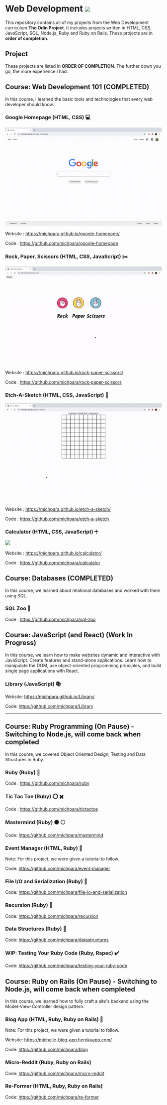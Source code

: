 # **Web Development**  <img src="https://media.giphy.com/media/d9IfL7seBexHLct75B/giphy.gif" width="100">

This repository contains all of my projects from the Web Development curriculum **The Odin Project**. It includes projects written in HTML, CSS, JavaScript,
SQL, Node.js, Ruby and Ruby on Rails. These projects are in **order of completion**. 

## **Project**

These projects are listed in **ORDER OF COMPLETION**. The further down you go, the more experience I had.

## Course: Web Development 101 (COMPLETED) 
  
  In this course, I learned the basic tools and technologies that every web developer should know.

  ### **Google Homepage (HTML, CSS)** :computer:
  
  ![](gifs/google-homepage.gif)

  Website : https://michpara.github.io/google-homepage/

  Code : https://github.com/michpara/google-homepage

  ### **Rock, Paper, Scissors (HTML, CSS, JavaScript)** :scissors:

![](gifs/rps.gif)

  Website : https://michpara.github.io/rock-paper-scissors/

  Code : https://github.com/michpara/rock-paper-scissors

  ### **Etch-A-Sketch (HTML, CSS, JavaScript)** :notebook:
  
 ![](gifs/etch-a-sketch.gif)

  Website : https://michpara.github.io/etch-a-sketch/

  Code : https://github.com/michpara/etch-a-sketch

  ### **Calculator (HTML, CSS, JavaScript)** :heavy_division_sign:
  
![](gifs/calculator.gif)

  Website : https://michpara.github.io/calculator/

  Code : https://github.com/michpara/calculator
  
## **Course: Databases (COMPLETED)**

  In this course, we learned about relational databases and worked with them using SQL.

  ### **SQL Zoo** :leopard:

  Code : https://github.com/michpara/sql-zoo
  
## **Course: JavaScript (and React) (Work In Progress)**

In this course, we learn how to make websites dynamic and interactive with JavaScript. Create features and stand-alone applications. Learn how to manipulate the DOM, use object-oriented programming principles, and build single page applications with React.

  ### **Library (JavaScript)** 📚
  
  Website: https://michpara.github.io/Library/
  
  Code: https://github.com/michpara/Library

---------------------------------------------------------------------------------------------------------------------------------------------------------------------------------
  
## **Course: Ruby Programming (On Pause) - Switching to Node.js, will come back when completed**

  In this course, we covered Object Oriented Design, Testing and Data Structures in Ruby.
  
  ### **Ruby (Ruby)** :gem:
  
  Code : https://github.com/michpara/ruby

  ### **Tic Tac Toe (Ruby)** :o: :heavy_multiplication_x:
 
  Code : https://github.com/michpara/tictactoe
 
  ### **Mastermind (Ruby)** :black_circle: :white_circle:
  
  Code: https://github.com/michpara/mastermind
  
  ### **Event Manager (HTML, Ruby)** :book:
  Note: For this project, we were given a tutorial to follow.
  
  Code: https://github.com/michpara/event-manager
  
  ### **File I/O and Serialization (Ruby)** :page_with_curl:
  
  Code: https://github.com/michpara/file-io-and-serialization
  
  ### **Recursion (Ruby)** :gem:
  
  Code: https://github.com/michpara/recursion
  
  ### **Data Structures (Ruby)** :gem:
  
  Code: https://github.com/michpara/datastructures
  
  ### **WIP: Testing Your Ruby Code (Ruby, Rspec)** :heavy_check_mark:
  
  Code: https://github.com/michpara/testing-your-ruby-code

## **Course: Ruby on Rails (On Pause) - Switching to Node.js, will come back when completed**

  In this course, we learned how to fully craft a site's backend using the Model-View-Controller design pattern.
  
  ### **Blog App (HTML, Ruby, Ruby on Rails)** :pencil:
  
  Note: For this project, we were given a tutorial to follow.
  
  Website: https://michelle-blog-app.herokuapp.com/

  Code: https://github.com/michpara/blog
  
  ### **Micro-Reddit (Ruby, Ruby on Rails)**
  
  Code: https://github.com/michpara/micro-reddit
  
  ### **Re-Former (HTML, Ruby, Ruby on Rails)**
  
  Code: https://github.com/michpara/re-former
